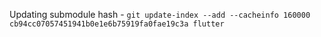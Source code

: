 

Updating submodule hash - `git update-index --add --cacheinfo 160000 cb94cc07057451941b0e1e6b75919fa0fae19c3a flutter`
